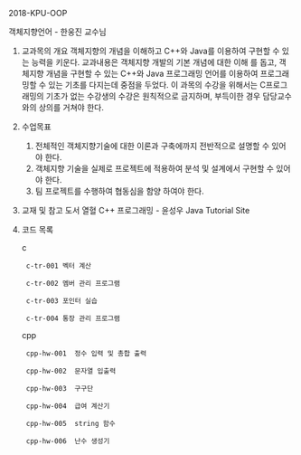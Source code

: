 2018-KPU-OOP

객체지향언어 - 한웅진 교수님

1. 교과목의 개요
    객체지향의 개념을 이해하고 C++와 Java를 이용하여 구현할 수 있는 능력을 키운다. 교과내용은 객체지향 개발의 기본 개념에 대한 이해
    를 돕고, 객체지향 개념을 구현할 수 있는 C++와 Java 프로그래밍 언어를 이용하여 프로그래밍할 수 있는 기초를 다지는데 중점을 두었다.
    이 과목의 수강을 위해서는 C프로그래밍의 기초가 없는 수강생의 수강은 원칙적으로 금지하며, 부득이한 경우 담당교수와의 상의를 거쳐야 한다.

2. 수업목표
    1. 전체적인 객체지향기술에 대한 이론과 구축에까지 전반적으로 설명할 수 있어야 한다.
    2. 객체지향 기술을 실제로 프로젝트에 적용하여 분석 및 설계에서 구현할 수 있어야 한다.
    3. 팀 프로젝트를 수행하여 협동심을 함양 하여야 한다.

3. 교재 및 참고 도서
    열혈 C++ 프로그래밍 - 윤성우
    Java Tutorial Site 

4. 코드 목록
    
    c
        
        c-tr-001 벡터 계산

        c-tr-002 멤버 관리 프로그램

        c-tr-003 포인터 실습

        c-tr-004 통장 관리 프로그램

    cpp

        cpp-hw-001  정수 입력 및 총합 출력

        cpp-hw-002  문자열 입출력                   

        cpp-hw-003  구구단

        cpp-hw-004  급여 계산기

        cpp-hw-005  string 함수

        cpp-hw-006  난수 생성기
